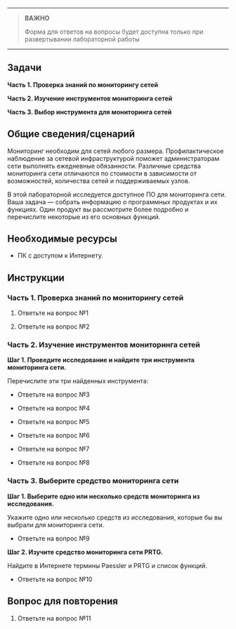 
---

> **ВАЖНО**
> 
> Форма для ответов на вопросы будет доступна только при развертывании лабораторной работы 

---

## Задачи

**Часть 1. Проверка знаний по мониторингу сетей**

**Часть 2. Изучение инструментов мониторинга сетей**

**Часть 3. Выбор инструмента для мониторинга сетей**

## Общие сведения/сценарий

Мониторинг необходим для сетей любого размера. Профилактическое наблюдение за сетевой инфраструктурой поможет администраторам сети выполнять ежедневные обязанности. Различные средства мониторинга сети отличаются по стоимости в зависимости от возможностей, количества сетей и поддерживаемых узлов.

В этой лабораторной исследуется доступное ПО для мониторинга сети. Ваша задача — собрать информацию о программных продуктах и их функциях. Один продукт вы рассмотрите более подробно и перечислите некоторые из его основных функций.

## Необходимые ресурсы

* ПК с доступом к Интернету.

## Инструкции

### Часть 1. Проверка знаний по мониторингу сетей

1. Ответьте на вопрос №1

2. Ответьте на вопрос №2

### Часть 2. Изучение инструментов мониторинга сетей

**Шаг 1. Проведите исследование и найдите три инструмента мониторинга сети.**

Перечислите эти три найденных инструмента:

- Ответьте на вопрос №3

- Ответьте на вопрос №4

- Ответьте на вопрос №5

- Ответьте на вопрос №6

- Ответьте на вопрос №7

- Ответьте на вопрос №8

### Часть 3. Выберите средство мониторинга сети

**Шаг 1. Выберите одно или несколько средств мониторинга из исследования.**

Укажите одно или несколько средств из исследования, которые бы вы выбрали для мониторинга сети. 

- Ответьте на вопрос №9

**Шаг 2. Изучите средство мониторинга сети PRTG.**

Найдите в Интернете термины Paessler и PRTG и список функций. 

- Ответьте на вопрос №10

## Вопрос для повторения

1. Ответьте на вопрос №11



